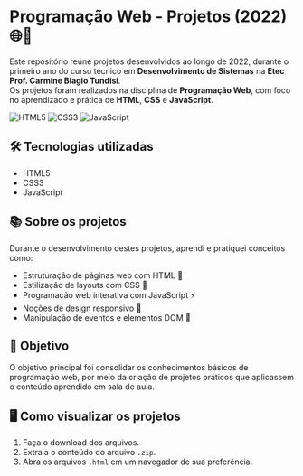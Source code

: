 # Programação Web - Projetos (2022) 🌐🚀

Este repositório reúne projetos desenvolvidos ao longo de 2022, durante o primeiro ano do curso técnico em **Desenvolvimento de Sistemas** na **Etec Prof. Carmine Biagio Tundisi**.  
Os projetos foram realizados na disciplina de **Programação Web**, com foco no aprendizado e prática de **HTML**, **CSS** e **JavaScript**.

<div>
  
  ![HTML5](https://img.shields.io/badge/HTML5-E34F26?style=for-the-badge&logo=html5&logoColor=white)
  ![CSS3](https://img.shields.io/badge/CSS3-1572B6?style=for-the-badge&logo=css3&logoColor=white)
  ![JavaScript](https://img.shields.io/badge/JavaScript-F7DF1E?style=for-the-badge&logo=javascript&logoColor=black)
  
</div>

## 🛠 Tecnologias utilizadas
- HTML5
- CSS3
- JavaScript

## 📚 Sobre os projetos
Durante o desenvolvimento destes projetos, aprendi e pratiquei conceitos como:
- Estruturação de páginas web com HTML 📄
- Estilização de layouts com CSS 🎨
- Programação web interativa com JavaScript ⚡
- Noções de design responsivo 📱
- Manipulação de eventos e elementos DOM 🧩

## 🎯 Objetivo
O objetivo principal foi consolidar os conhecimentos básicos de programação web, por meio da criação de projetos práticos que aplicassem o conteúdo aprendido em sala de aula.

## 🖥️ Como visualizar os projetos
1. Faça o download dos arquivos.
2. Extraia o conteúdo do arquivo `.zip`.
3. Abra os arquivos `.html` em um navegador de sua preferência.
